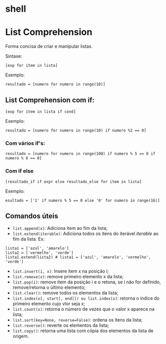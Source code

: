 # shell

# List Comprehension

Forma concisa de criar e manipular listas.

Sintaxe:

```
[exp for item in lista]
```

Exemplo: 

```
resultado = [numero for numero in range(10)]
```

## List Comprehension com if:

```
[exp for item in lista if cond]
```

Exemplo: 

```
resultado = [numero for numero in range(10) if numero %2 == 0]
```

### Com vários if's:

```
resultado = [numero for numero in range(100) if numero % 5 == 0 if numero % 6 == 0]
```

### Com if else

```
[resultado_if if expr else resultado_else for item in lista]
```

Exemplo:

```
esultado = ['1' if numero % 5 == 0 else '0' for numero in range(16)]
```

## Comandos úteis

* `list.append(x)`: Adiciona item ao fim da lista;
* `list.extend(iterable)`: Adiciona todos os itens do iterável *iterable* ao fim da lista. Ex:
``` 
lista1 = ['azul', 'amarelo']
lista2 = ['vermelho', 'verde']
lista1.extend(lista2) # lista1 = ['azul', 'amarelo', 'vermelho', 'verde']
```
* `list.insert(i, x)`: Insere item x na posição i;
* `list.remove(x)`: remove primeiro elemento x da lista;
* `list.pop(i)`: remove item da posição i e o retona, se i não for definido, remove/retorna o último elemento;
* `list.clear()`: remove todos os elementos da lista;
* `list.index(x[, start[, end]]) ou list.index(x)`: retorna o índice do primeiro elemento cujo vlor seja x;
* `list.count(x)`: retorna o número de vezes que o valor x aparece na lista;
* `list.sort(key=None, reverse=False)`: ordena os itens da lista;
* `list.reverse()`: reverte os elementos da lista;
* `list.copy()`: retorna uma lista com cópia dos elementos da lista de origem.